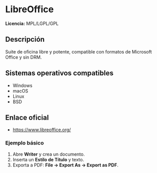 # LibreOffice

**Licencia:** MPL/LGPL/GPL

## Descripción
Suite de oficina libre y potente, compatible con formatos de Microsoft Office y sin DRM.

## Sistemas operativos compatibles
- Windows
- macOS
- Linux
- BSD

## Enlace oficial
- https://www.libreoffice.org/

### Ejemplo básico
1. Abre **Writer** y crea un documento.
2. Inserta un **Estilo de Título** y texto.
3. Exporta a PDF: **File → Export As → Export as PDF**.

